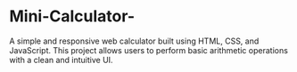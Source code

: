 # Mini-Calculator-
A simple and responsive web calculator built using HTML, CSS, and JavaScript. This project allows users to perform basic arithmetic operations with a clean and intuitive UI.
